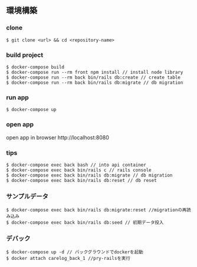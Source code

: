 ## 環境構築
### clone

```
$ git clone <url> && cd <repository-name>
```

### build project
```
$ docker-compose build
$ docker-compose run --rm front npm install // install node library
$ docker-compose run --rm back bin/rails db:create // create table
$ docker-compose run --rm back bin/rails db:migrate // db migration
```

### run app
```
$ docker-compose up
```

### open app
open app in browser
http://localhost:8080

### tips
```
$ docker-compose exec back bash // into api container
$ docker-compose exec back bin/rails c // rails console
$ docker-compose exec back bin/rails db:migrate // db migration
$ docker-compose exec back bin/rails db:reset // db reset
```

### サンプルデータ
```
$ docker-compose exec back bin/rails db:migrate:reset //migrationの再読み込み
$ docker-compose exec back bin/rails db:seed // 初期データ投入
```

### デバック
```
$ docker-compose up -d // バックグラウンドでdockerを起動
$ docker attach carelog_back_1 //pry-railsを実行
